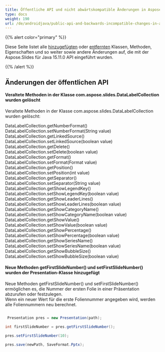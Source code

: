```yaml
---
title: Öffentliche API und nicht abwärtskompatible Änderungen in Aspose.Slides für Java 15.11.0
type: docs
weight: 190
url: /de/androidjava/public-api-and-backwards-incompatible-changes-in-aspose-slides-for-java-15-11-0/
---
```


{{% alert color="primary" %}} 

Diese Seite listet alle [hinzugefügten](/slides/de/androidjava/public-api-and-backwards-incompatible-changes-in-aspose-slides-for-java-15-11-0/) oder [entfernten](/slides/de/androidjava/public-api-and-backwards-incompatible-changes-in-aspose-slides-for-java-15-11-0/) Klassen, Methoden, Eigenschaften und so weiter sowie andere Änderungen auf, die mit der Aspose.Slides für Java 15.11.0 API eingeführt wurden.

{{% /alert %}} 
## **Änderungen der öffentlichen API**
#### **Veraltete Methoden in der Klasse com.aspose.slides.DataLabelCollection wurden gelöscht**
Veraltete Methoden in der Klasse com.aspose.slides.DataLabelCollection wurden gelöscht:

DataLabelCollection.getNumberFormat()  
DataLabelCollection.setNumberFormat(String value)  
DataLabelCollection.getLinkedSource()  
DataLabelCollection.setLinkedSource(boolean value)  
DataLabelCollection.getDelete()  
DataLabelCollection.setDelete(boolean value)  
DataLabelCollection.getFormat()  
DataLabelCollection.setFormat(Format value)  
DataLabelCollection.getPosition()  
DataLabelCollection.setPosition(int value)  
DataLabelCollection.getSeparator()  
DataLabelCollection.setSeparator(String value)  
DataLabelCollection.getShowLegendKey()  
DataLabelCollection.setShowLegendKey(boolean value)  
DataLabelCollection.getShowLeaderLines()  
DataLabelCollection.setShowLeaderLines(boolean value)  
DataLabelCollection.getShowCategoryName()  
DataLabelCollection.setShowCategoryName(boolean value)  
DataLabelCollection.getShowValue()  
DataLabelCollection.setShowValue(boolean value)  
DataLabelCollection.getShowPercentage()  
DataLabelCollection.setShowPercentage(boolean value)  
DataLabelCollection.getShowSeriesName()  
DataLabelCollection.setShowSeriesName(boolean value)  
DataLabelCollection.getShowBubbleSize()  
DataLabelCollection.setShowBubbleSize(boolean value)  


#### **Neue Methoden getFirstSlideNumber() und setFirstSlideNumber() wurden der Presentation-Klasse hinzugefügt**
Neue Methoden getFirstSlideNumber() und setFirstSlideNumber() ermöglichen es, die Nummer der ersten Folie in einer Präsentation abzurufen oder festzulegen.  
Wenn ein neuer Wert für die erste Foliennummer angegeben wird, werden alle Foliennummern neu berechnet.

``` java

 Presentation pres = new Presentation(path);

int firstSlideNumber = pres.getFirstSlideNumber();

pres.setFirstSlideNumber(10);

pres.save(newPath, SaveFormat.Pptx);

```